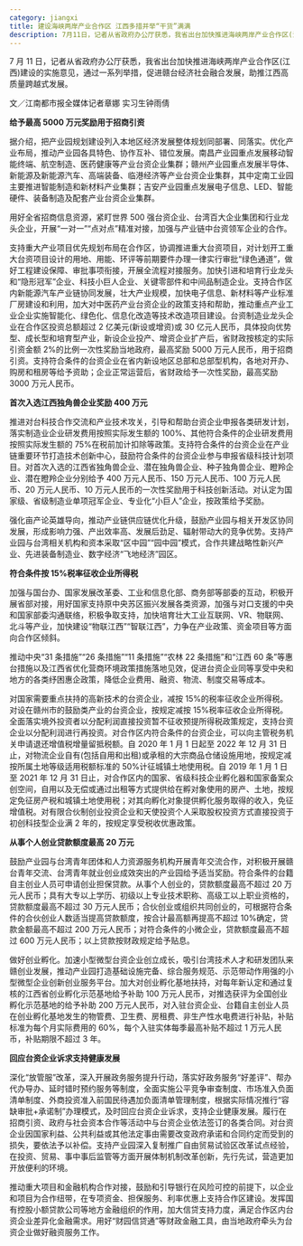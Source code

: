 ```yaml
---
category: jiangxi
title: 建设海峡两岸产业合作区 江西多措并举“干货”满满
description: 7月11日，记者从省政府办公厅获悉，我省出台加快推进海峡两岸产业合作区(江西)建设的实施意见，通过一系列举措，促进赣台经济社会融合发展，助推江西高质量跨越式发展。
---
```


7 月 11 日，记者从省政府办公厅获悉，我省出台加快推进海峡两岸产业合作区(江西)建设的实施意见，通过一系列举措，促进赣台经济社会融合发展，助推江西高质量跨越式发展。

文／江南都市报全媒体记者章娜 实习生钟雨倩

**给予最高 5000 万元奖励用于招商引资**

据介绍，把产业园规划建设列入本地区经济发展整体规划同部署、同落实。优化产业布局，推动产业园各具特色、协作互补、错位发展。南昌产业园重点发展移动智能终端、航空制造、医药健康等产业台资企业集群；赣州产业园重点发展半导体、新能源及新能源汽车、高端装备、临港经济等产业台资企业集群，其中定南工业园主要推进智能制造和新材料产业集群；吉安产业园重点发展电子信息、LED、智能硬件、装备制造及配套产业台资企业集群。

用好全省招商信息资源，紧盯世界 500 强台资企业、台湾百大企业集团和行业龙头企业，开展“一对一”“点对点”精准对接，加强与产业链中台资领军企业的合作。

支持重大产业项目优先规划布局在合作区，协调推进重大台资项目，对计划开工重大台资项目设计的用地、用能、环评等前期要件办理一律实行审批“绿色通道”，做好工程建设保障、审批事项衔接，开展全流程对接服务。加快引进和培育行业龙头和“隐形冠军”企业、科技小巨人企业、关键零部件和中间品制造企业。支持合作区内新能源汽车产业链协同发展，壮大产业规模，加快电子信息、新材料等产业标准厂房建设和利用，加大对中医药产业台资企业的政策支持和帮助，推动重点产业工业企业实施智能化、绿色化、信息化改造等技术改造项目建设。台资制造业龙头企业在合作区投资总额超过 2 亿美元(新设或增资)或 30 亿元人民币，具体投向优势型、成长型和培育型产业，新设企业投产、增资企业扩产后，省财政按核定的实际引资金额 2%的比例一次性奖励当地政府，最高奖励 5000 万元人民币，用于招商引资。支持符合条件的台资企业在省内新设地区总部和总部型机构，各地对开办、购房和租房等给予资助；企业正常运营后，省财政给予一次性奖励，最高奖励 3000 万元人民币。

**首次入选江西独角兽企业奖励 400 万元**

推进对台科技合作交流和产业技术攻关，引导和帮助台资企业申报各类研发计划，落实制造业企业研发费用按照实际发生额的 100%、其他符合条件的企业研发费用按照实际发生额的 75%在税前加计扣除等政策。支持符合条件的台资企业在产业链重要环节打造技术创新中心，鼓励符合条件的台资企业参与申报省级科技计划项目。对首次入选的江西省独角兽企业、潜在独角兽企业、种子独角兽企业、瞪羚企业、潜在瞪羚企业分别给予 400 万元人民币、150 万元人民币、100 万元人民币、20 万元人民币、10 万元人民币的一次性奖励用于科技创新活动。对认定为国家级、省级制造业单项冠军企业、专业化“小巨人”企业，按政策给予奖励。

强化亩产论英雄导向，推动产业链供应链优化升级，鼓励产业园与相关开发区协同发展，形成影响力强、产出效率高、发展后劲足、辐射带动大的竞争优势。支持产业园与台湾相关机构和资本采取“区中园”“园中园”模式，合作共建战略性新兴产业、先进装备制造业、数字经济“飞地经济”园区。

**符合条件按 15%税率征收企业所得税**

加强与国台办、国家发展改革委、工业和信息化部、商务部等部委的互动，积极开展省部对接，用好国家支持原中央苏区振兴发展各类资源，加强与对口支援的中央和国家部委沟通联络，积极争取支持，加快培育壮大工业互联网、VR、物联网、北斗等产业，加快建设“物联江西”“智联江西”，力争在产业政策、资金项目等方面向合作区倾斜。

推动中央“31 条措施”“26 条措施”“11 条措施”“农林 22 条措施”和“江西 60 条”等惠台措施以及江西省优化营商环境政策措施落地见效，促进台资企业同等享受中央和地方的各类纾困惠企政策，降低企业费用、融资、物流、制度交易等成本。

对国家需要重点扶持的高新技术的台资企业，减按 15%的税率征收企业所得税。对设在赣州市的鼓励类产业的台资企业，按规定减按 15%税率征收企业所得税。全面落实境外投资者以分配利润直接投资暂不征收预提所得税政策规定，支持台资企业以分配利润进行再投资。对合作区内符合条件的台资企业，可以向主管税务机关申请退还增值税增量留抵税额。自 2020 年 1 月 1 日起至 2022 年 12 月 31 日止，对物流企业自有(包括自用和出租)或承租的大宗商品仓储设施用地，按规定减按所属土地等级适用税额标准的 50%计征城镇土地使用税。自 2019 年 1 月 1 日至 2021 年 12 月 31 日止，对合作区内的国家、省级科技企业孵化器和国家备案众创空间，自用以及无偿或通过出租等方式提供给在孵对象使用的房产、土地，按规定免征房产税和城镇土地使用税；对其向孵化对象提供孵化服务取得的收入，免征增值税。对有限合伙制创业投资企业和天使投资个人采取股权投资方式直接投资于初创科技型企业满 2 年的，按规定享受税收优惠政策。

**从事个人创业贷款额度最高 20 万元**

鼓励产业园与台湾青年团体和人力资源服务机构开展青年交流合作，对积极开展赣台青年交流、台湾青年就业创业成效突出的产业园给予适当奖励。符合条件的台籍自主创业人员可申请创业担保贷款。从事个人创业的，贷款额度最高不超过 20 万元人民币；具有大专以上学历、初级以上专业技术职称、高级工以上职业资格的，贷款额度最高不超过 30 万元人民币；合伙创业或组织共同创业的，可根据符合条件的合伙创业人数适当提高贷款额度，按合计最高额再提高不超过 10%确定，贷款金额最高不超过 200 万元人民币；对符合条件的小微企业，贷款额度最高不超过 600 万元人民币；以上贷款按财政规定给予贴息。

做好创业孵化。加速小型微型台资企业创立成长，吸引台湾技术人才和研发团队来赣创业发展，推动产业园打造基础设施完备、综合服务规范、示范带动作用强的小型微型企业创新创业服务平台。加大对创业孵化基地扶持，对每年新认定和通过复核的江西省创业孵化示范基地给予补助 100 万元人民币，对推选获评为全国创业孵化示范基地的给予补助 200 万元人民币，对入驻台资企业、台籍自主创业人员在创业孵化基地发生的物管费、卫生费、房租费、非生产性水电费进行补贴，补贴标准为每个月实际费用的 60%，每个入驻实体每季最高补贴不超过 1 万元人民币，补贴期限不超过 3 年。

**回应台资企业诉求支持健康发展**

深化“放管服”改革，深入开展政务服务提升行动，落实好政务服务“好差评”、帮办代办导办、延时错时预约服务等制度，全面实施公平竞争审查制度、市场准入负面清单制度、外商投资准入前国民待遇加负面清单管理制度，根据实际情况推行“容缺审批+承诺制”办理模式，及时回应台资企业诉求，支持企业健康发展。履行在招商引资、政府与社会资本合作等活动中与台资企业依法签订的各类合同。对台资企业因国家利益、公共利益或其他法定事由需要改变政府承诺和合同约定而受到的损失，要依法予以补偿。支持产业园深入复制推广自由贸易试验区改革试点经验，在投资、贸易、事中事后监管等方面开展体制机制改革创新，先行先试，营造更加开放便利的环境。

推动重大项目和金融机构合作对接，鼓励和引导银行在风险可控的前提下，以企业和项目为合作纽带，在专项资金、担保服务、利率优惠上支持合作区建设。发挥国有控股小额贷款公司等地方金融组织的作用，加大信贷支持力度，满足合作区内台资企业差异化金融需求。用好“财园信贷通”等财政金融工具，由当地政府牵头为台资企业做好融资服务工作。
